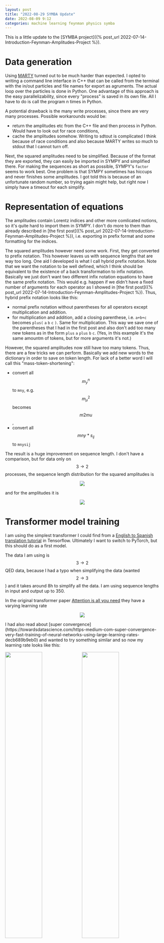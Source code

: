```yaml
---
layout: post
title: "2022-08-29 SYMBA Update"
date: 2022-08-09 9:12
categories: machine learning feynman physics symba
---
```


This is a little update to the [SYMBA project]({% post_url 2022-07-14-Introduction-Feynman-Amplitudes-Project %}).

# Data generation
Using [MARTY](https://marty.in2p3.fr/) turned out to be much harder than expected.
I opted to writing a command line interface in C++ that can be called from the terminal with the in/out particles and file names
for export as agruments. 
The actual loop over the particles is done in Python.
One advantage of this approach is the easy parallelizability, since every "process" is saved in its own file.
All I have to do is call the program n times in Python.

A potential drawback is the many write processes, since there are very many processes.
Possible workarounds would be:
- return the amplitudes etc from the C++ file and then process in Python. Would have to look out for race conditions,
- cache the amplitudes somehow. Writing to sdtout is complicated I think because of race conditions and also because MARTY writes so much to stdout that I cannot turn off.

Next, the squared amplitudes need to be simplified.
Because of the format they are exported, they can easily be imported in SYMPY and simplified there.
For making the sequences as short as possible, SYMPY's `factor` seems to work best.
One problem is that SYMPY sometimes has hiccups and never finishes some amplitudes.
I got told this is because of an unfortunate random number, so trying again might help, but right now I simply have a timeout for each simplify.

# Representation of equations
The amplitudes contain Lorentz indices and other more comlicated notions, so it's quite hard to import them in SYMPY.
I don't do more to them than already described in [the first post]({% post_url 2022-07-14-Introduction-Feynman-Amplitudes-Project %}), i.e.
exporting in prefix format and some formatting for the indices.

The squared amplitudes however need some work.
First, they get converted to prefix notation.
This however leaves us with sequence lengths that are way too long.
One aid I developed is what I call hybrid prefix notation.
Note that we want the notation to be well defined, which I think should be equivalent to the existence of a back transformation to infix notation.
Basically we just don't want two different infix notation equations to have the same prefix notation.
This would e.g. happen if we didn't have a fixed number of arguments for each operator as I showed in [the first post]({% post_url 2022-07-14-Introduction-Feynman-Amplitudes-Project %}).
Thus, hybrid prefix notation looks like this:
- normal prefix notation without parentheses for all operators except multiplication and addition.
- for multiplication and addition, add a closing parenthese, i.e. `a+b+c` becomes `plus(` `a` `b` `c` `)`. Same for multiplication. 
This way we save one of the parentheses that I had in the first post and also don't add too many new tokens as in the form `plus` `a` `plus` `b` `c`. (Yes, in this example it's the same amountm of tokens, but for more arguments it's not.)

However, the squared amplitudes now still have too many tokens. Thus, there are a few tricks we can perform.
Basically we add new words to the dictionary in order to save on token length. 
For lack of a better word I will call this "mass-token-shortening":
- convert all $$m_y^n$$ to `mny`, e.g. $$m_\mu^2$$ becomes $$m2mu$$, 
- convert all $$mny * s_{ij}$$ to `mnysij`

The result is a huge improvement on sequence length.
I don't have a comparison, but for data only on $$3 \to 2$$ processes, the sequence length distribution for the squared amplitudes is
<p align="center">
  <img src="/figures/sqampl_token_length.png">
</p>
and for the amplitudes it is
<p align="center">
  <img src="/figures/ampl_token_length.png">
</p>


# Transformer model training
I am using the simplest transformer I could find from a [English to Spanish translation tutorial](https://keras.io/examples/nlp/neural_machine_translation_with_transformer/) 
in Tensorflow.
Ultimately I want to switch to PyTorch, but this should do as a first model.

The data I am using is $$3\to 2$$ QED data, because I had a typo when simplifying the data (wanted $$2 \to 3$$)
and it takes around 8h to simplify all the data.
I am using sequence lengths in input and output up to 350.

In the original transformer paper [Attention is all you need](https://arxiv.org/pdf/1706.03762.pdf) they have a varying learning rate 
<p align="center">
  <img src="/figures/2022-08-29_learning_rate.png">
</p>
I had also read about [super convergence](https://towardsdatascience.com/https-medium-com-super-convergence-very-fast-training-of-neural-networks-using-large-learning-rates-decb689b9eb0)
and wanted to try something similar and so now my learning rate looks like this:
<p float="left">
  <img src="/figures/learning_rate_schedule.png" width="49%" />
  <img src="/figures/2022-08-29-training_plot.png" width="49%" />
</p>
This turned out to work much better than a fixed learning rate.
Training of course is done on a next token prediction basis, i.e. the dataset is formated in such a way
that the model always sees the whole input and $$n$$ of the output tokens.
It then has to predict token number $$n+1$$.
Here are the last steps of training:
<p align="center">
  <img src="/figures/2022-08-29_training.png">
</p>
We can see a few interesting points here:
- a next-token accuracy of 99.98% is not bad at all. Assuming all predictions are independent (which is of course not true), this would mean that a sequence of length 350 has a probability of $$0.9998^350\approx 93.2\%$$ of being fully correct.
- training and validation accuracy are the same, losses not quite,
- in the last 9 steps the validation accuracy didn't increase, but the validation loss (sparse categorical cross entropy) went down from `3.65e-4` to `2.55e-4`.
This is one of the reasons why accuracy is not a good metric. Categorical cross entropy also includes the probabilities the model gives to each token
and thus the certainty of the model is included, which the accuracy does not know anything about.
Clearly the model continued learning in epochs 41-50, but the accuracy didn't show this because it was already so high.
Probably longer training could help increase performance even more.

I have tested the model on 200 training and 200 test amplitudes.
Inference is standard next-token iterative inference, i.e. one starts with a start token `[START]` and continues predicting
tokens until the `[END]` token.
No beam search here.
As metric I here use what I call "token accuracy". Basically it's how many tokens are exactly at the correct position.
The results are:
- train: 0.9812
- val: 0.9655

Interestingly both are even higher than I had expected from the consideration above.

# How to quantify certainty of the predictions
In order to later use the model on real data, a measure for the certainty of the model would be good.
There are a few ideas that come to mind:
- Multiplication of token probabilities: Each token that is predicted comes with a probability by the model. Simply multiplying the probabilities (or maybe adding log probs)  would give an estimate of how sure the model is. One could even go so far as to reject results with low probabilities and calculate them classically.
- This is also how beam search works. With beam search, motivated by the [Symbolic Mathematics Facebook paper](https://arxiv.org/abs/1912.01412), one could do beam search and compare the best results one gets. In the paper they found that their model predicted the same solution, just in different, but equivalent "spellings". If the model predicts equivalent solutions for the top say 2 or 3 solutions, then it's also a good indicator that the solution might be correct?

# ToDo next:
- [ ] write a parser for hybrid prefix notation to SYMPY. Once this is done I can numerically check the results by plugging in random numbers. This is one of the metrics used in [the SYMBA paper](https://arxiv.org/pdf/2206.08901.pdf),
- [ ] simplify $$3\to 3$$ data and train model,
- [ ] generate QCD data,
- [ ] beam serach and certainty measures,
- [ ] switch to PyTorch for the transformer model.
- [ ] graphs with comparison between prefix, hybrid-prefix and hybrid-prefix + mass-token-shortening







<!-- <p align="center"> -->
<!--   <img src="/figures/prefix_vs_hybrid.png"> -->
<!-- </p> -->
